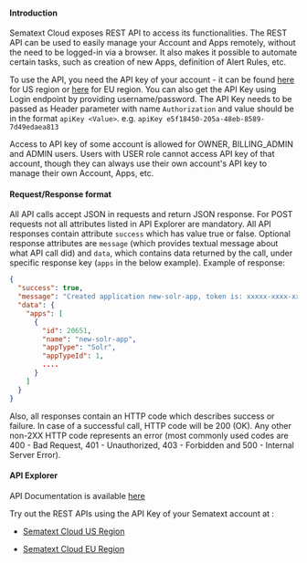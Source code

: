
#### Introduction
Sematext Cloud exposes REST API to access its functionalities. The REST API can be used to easily manage your Account and Apps remotely, without the need to be logged-in via a browser. It also makes it possible to automate certain tasks, such as creation of new Apps, definition of Alert Rules, etc.

To use the API, you need the API key of your account - it can be found [here](https://apps.sematext.com/ui/account/api) for US region or [here](https://apps.eu.sematext.com/ui/account/api) for EU region. You can also get the API Key using Login endpoint by providing username/password. The API Key needs to be passed as Header parameter with name `Authorization` and value should be in the format `apiKey <Value>`. e.g. `apiKey e5f18450-205a-48eb-8589-7d49edaea813`

Access to API key of some account is allowed for OWNER, BILLING_ADMIN and ADMIN users. Users with USER role cannot access API key of that account, though they can always use their own account's API key to manage their own Account, Apps, etc. 

#### Request/Response format

All API calls accept JSON in requests and return JSON response. For POST requests not all attributes listed in API Explorer are mandatory. All API responses contain attribute `success` which has value true or false. Optional response attributes are `message` (which provides textual message about what API call did) and `data`, which contains data returned by the call, under specific response key (`apps` in the below example). Example of response:
```json
{
  "success": true,
  "message": "Created application new-solr-app, token is: xxxxx-xxxx-xxxxx",
  "data": {
    "apps": [
      {
        "id": 20651,
        "name": "new-solr-app",
        "appType": "Solr",
        "appTypeId": 1,
        ....
      }
    ]
  }
}
```
Also, all responses contain an HTTP code which describes success or failure. In case of a successful call, HTTP code will be 200 (OK). Any other non-2XX HTTP code represents an error (most commonly used codes are 400 - Bad Request, 401 - Unauthorized, 403 - Forbidden and 500 - Internal Server Error).

#### API Explorer

API Documentation is available <a href="/api-docs" target="_blank">here</a>

Try out the REST APIs using the API Key of your Sematext account at :

* <a href="https://apps.sematext.com/api-explorer" target="_blank">Sematext Cloud US Region</a>

* <a href="https://apps.eu.sematext.com/api-explorer" target="_blank">Sematext Cloud EU Region</a>
